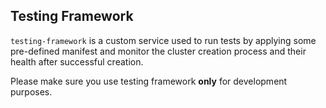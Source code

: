 ## Testing Framework 
`testing-framework` is a custom service used to run tests by applying some pre-defined manifest and monitor the cluster creation process and their health after successful creation.

Please make sure you use testing framework **only** for development purposes. 
